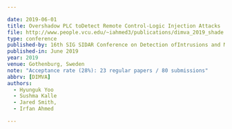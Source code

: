 ```yaml
---

date: 2019-06-01
title: Overshadow PLC toDetect Remote Control-Logic Injection Attacks
file: http://www.people.vcu.edu/~iahmed3/publications/dimva_2019_shade.pdf
type: conference
published-by: 16th SIG SIDAR Conference on Detection ofIntrusions and Malware & Vulnerability Assessment (DIMVA'19)
published-in: June 2019
year: 2019
venue: Gothenburg, Sweden
note: "Acceptance rate (28%): 23 regular papers / 80 submissions"
abbrv: [DIMVA]
authors:
  - Hyunguk Yoo
  - Sushma Kalle
  - Jared Smith,
  - Irfan Ahmed

---
```



